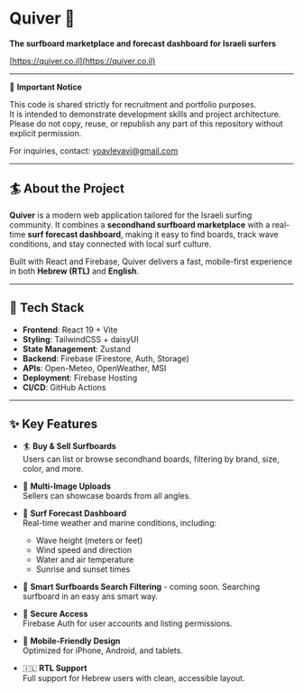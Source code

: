 # Quiver 🌊

**The surfboard marketplace and forecast dashboard for Israeli surfers**

[https://quiver.co.il](https://quiver.co.il)

---

📌 **Important Notice**

This code is shared strictly for recruitment and portfolio purposes.  
It is intended to demonstrate development skills and project architecture.  
Please do not copy, reuse, or republish any part of this repository without explicit permission.

For inquiries, contact: yoavlevavi@gmail.com

---

## 🏄 About the Project

**Quiver** is a modern web application tailored for the Israeli surfing community. It combines a **secondhand surfboard marketplace** with a real-time **surf forecast dashboard**, making it easy to find boards, track wave conditions, and stay connected with local surf culture.

Built with React and Firebase, Quiver delivers a fast, mobile-first experience in both **Hebrew (RTL)** and **English**.

---

## 🔧 Tech Stack

- **Frontend**: React 19 + Vite
- **Styling**: TailwindCSS + daisyUI
- **State Management**: Zustand
- **Backend**: Firebase (Firestore, Auth, Storage)
- **APIs**: Open-Meteo, OpenWeather, MSI
- **Deployment**: Firebase Hosting
- **CI/CD**: GitHub Actions

---

## ✨ Key Features

- 🏄 **Buy & Sell Surfboards**  
  Users can list or browse secondhand boards, filtering by brand, size, color, and more.

- 📸 **Multi-Image Uploads**  
  Sellers can showcase boards from all angles.

- 🧭 **Surf Forecast Dashboard**  
  Real-time weather and marine conditions, including:

  - Wave height (meters or feet)
  - Wind speed and direction
  - Water and air temperature
  - Sunrise and sunset times

- 📍 **Smart Surfboards Search Filtering** - coming soon.
  Searching surfboard in an easy ans smart way.

- 🔐 **Secure Access**  
  Firebase Auth for user accounts and listing permissions.

- 📱 **Mobile-Friendly Design**  
  Optimized for iPhone, Android, and tablets.

- 🇮🇱 **RTL Support**  
  Full support for Hebrew users with clean, accessible layout.
